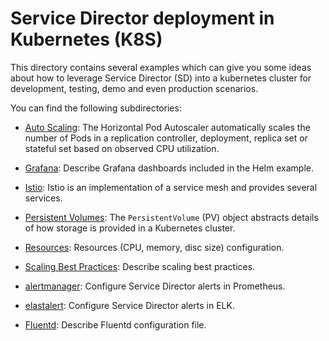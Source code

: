 # Service Director deployment in Kubernetes (K8S)

This directory contains several examples which can give you some ideas about how to leverage Service Director (SD) into a kubernetes cluster for development, testing, demo and even production scenarios.

You can find the following subdirectories:

- [Auto Scaling](./AutoScaling.md): The Horizontal Pod Autoscaler automatically scales the number of Pods in a replication controller, deployment, replica set or stateful set based on observed CPU utilization.

- [Grafana](./Grafana.md): Describe Grafana dashboards included in the Helm example.

- [Istio](./Istio.md): Istio is an implementation of a service mesh and provides several services.

- [Persistent Volumes](./PersistentVolumes.md): The `PersistentVolume` (PV) object abstracts details of how storage is provided in a Kubernetes cluster.

- [Resources](./Resources.md): Resources (CPU, memory, disc size) configuration.

- [Scaling Best Practices](./ScalingBestPractices.md): Describe scaling best practices.

- [alertmanager](./alertmanager): Configure Service Director alerts in Prometheus.

- [elastalert](./elastalert): Configure Service Director alerts in ELK.

- [Fluentd](./Fluentd.md): Describe Fluentd configuration file.